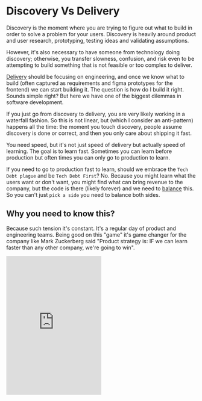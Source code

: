 # Discovery Vs Delivery

Discovery is the moment where you are trying to figure out what to build in order to solve a problem for your users. Discovery is heavily around product and user research, prototyping, testing ideas and validating assumptions.

However, it's also necessary to have someone from technology doing discovery; otherwise, you transfer slowness, confusion, and risk even to be attempting to build something that is not feasible or too complex to deliver.

[Delivery](https://diego-pacheco.blogspot.com/2020/02/multi-track-agile-with-tta.html) should be focusing on engineering, and once we know what to build (often captured as requirements and figma prototypes for the frontend) we can start building it. The question is how do I build it right. Sounds simple right? But here we have one of the biggest dilemmas in software development.

If you just go from discovery to delivery, you are very likely working in a waterfall fashion. So this is not linear, but (which I consider an anti-pattern) happens all the time: the moment you touch discovery, people assume discovery is done or correct, and then you only care about shipping it fast.

You need speed, but it's not just speed of delivery but actually speed of learning. The goal is to learn fast. Sometimes you can learn before production but often times you can only go to production to learn.

If you need to go to production fast to learn, should we embrace the `Tech Debt plague` and be `Tech Debt First`? No. Because you might learn what the users want or don't want, you might find what can bring revenue to the company, but the code is there (likely forever) and we need to [balance](https://diego-pacheco.blogspot.com/2025/03/the-roads-approach.html) this. So you can't just `pick a side` you need to balance both sides.

## Why you need to know this?

Because such tension it's constant. It's a regular day of product and engineering teams. Being good on this "game" it's game changer for the company like Mark Zuckerberg said "Product strategy is: IF we can learn faster than any other company, we're going to win".

<div style="position: relative; width: 100%; padding-bottom: 56.25%">
<iframe src="https://www.tiktok.com/embed/v2/7417686352097168686"
        title="Mark Zuckerberg on Product strategy" frameborder="0" allowfullscreen
        allow="accelerometer; autoplay; clipboard-write; encrypted-media; gyroscope; picture-in-picture"
        style="position: absolute; width: 50%; height: 130%;">
</iframe>
</div>